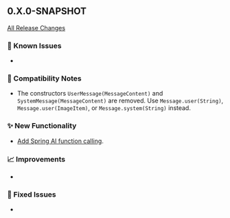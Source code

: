 ## 0.X.0-SNAPSHOT

[All Release Changes](https://github.com/SAP/ai-sdk-java/releases/)

### 🚧 Known Issues

-

### 🔧 Compatibility Notes

- The constructors `UserMessage(MessageContent)` and `SystemMessage(MessageContent)` are removed. Use `Message.user(String)`, `Message.user(ImageItem)`, or `Message.system(String)` instead.

### ✨ New Functionality

- [Add Spring AI function calling](../guides/SPRING_AI_INTEGRATION.md#function-calling).

### 📈 Improvements

-

### 🐛 Fixed Issues

- 

